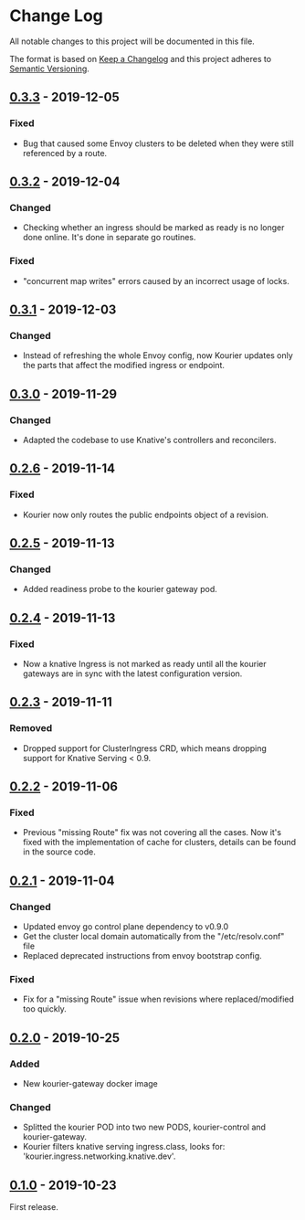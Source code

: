 # Change Log
All notable changes to this project will be documented in this file.

The format is based on [Keep a Changelog](http://keepachangelog.com/) 
and this project adheres to [Semantic Versioning](http://semver.org/).

## [0.3.3] - 2019-12-05
### Fixed
- Bug that caused some Envoy clusters to be deleted when they were still
referenced by a route.

## [0.3.2] - 2019-12-04
### Changed
- Checking whether an ingress should be marked as ready is no longer done
online. It's done in separate go routines.

### Fixed
- "concurrent map writes" errors caused by an incorrect usage of locks.

## [0.3.1] - 2019-12-03
### Changed
- Instead of refreshing the whole Envoy config, now Kourier updates only the
parts that affect the modified ingress or endpoint.

## [0.3.0] - 2019-11-29
### Changed
- Adapted the codebase to use Knative's controllers and reconcilers.

## [0.2.6] - 2019-11-14
### Fixed
- Kourier now only routes the public endpoints object of a revision.

## [0.2.5] - 2019-11-13
### Changed
- Added readiness probe to the kourier gateway pod.

## [0.2.4] - 2019-11-13
### Fixed
- Now a knative Ingress is not marked as ready until all the kourier gateways are in sync with the latest configuration version.

## [0.2.3] - 2019-11-11
### Removed
- Dropped support for ClusterIngress CRD, which means dropping support for
Knative Serving < 0.9.

## [0.2.2] - 2019-11-06
### Fixed
- Previous "missing Route" fix was not covering all the cases. Now it's fixed with the implementation of cache for clusters, details can be found in the source code.

## [0.2.1] - 2019-11-04
### Changed
- Updated envoy go control plane dependency to v0.9.0
- Get the cluster local domain automatically from the "/etc/resolv.conf" file
- Replaced deprecated instructions from envoy bootstrap config.
### Fixed
- Fix for a "missing Route" issue when revisions where replaced/modified too quickly.

## [0.2.0] - 2019-10-25
### Added
- New kourier-gateway docker image
### Changed
- Splitted the kourier POD into two new PODS, kourier-control and kourier-gateway.
- Kourier filters knative serving ingress.class, looks for: 'kourier.ingress.networking.knative.dev'.

## [0.1.0] - 2019-10-23

First release.

[0.3.3]: https://github.com/3scale/kourier/compare/v0.3.2...v0.3.3
[0.3.2]: https://github.com/3scale/kourier/compare/v0.3.1...v0.3.2
[0.3.1]: https://github.com/3scale/kourier/compare/v0.3.0...v0.3.1
[0.3.0]: https://github.com/3scale/kourier/compare/v0.2.6...v0.3.0
[0.2.6]: https://github.com/3scale/kourier/compare/v0.2.5...v0.2.6
[0.2.5]: https://github.com/3scale/kourier/compare/v0.2.4...v0.2.5
[0.2.4]: https://github.com/3scale/kourier/compare/v0.2.3...v0.2.4
[0.2.3]: https://github.com/3scale/kourier/compare/v0.2.2...v0.2.3
[0.2.2]: https://github.com/3scale/kourier/compare/v0.2.1...v0.2.2
[0.2.1]: https://github.com/3scale/kourier/compare/v0.2.0...v0.2.1
[0.2.0]: https://github.com/3scale/kourier/compare/v0.1.0...v0.2.0
[0.1.0]: https://github.com/3scale/kourier/releases/tag/v0.1.0
